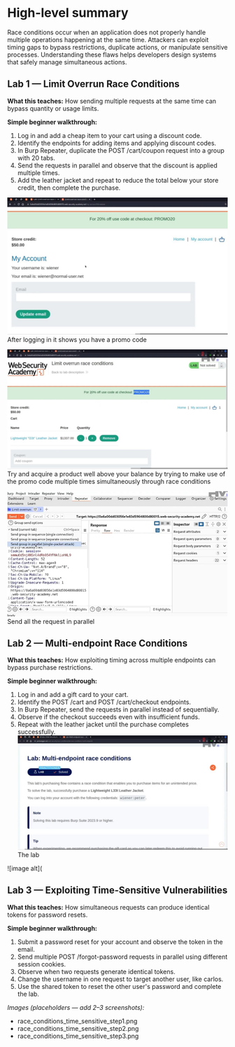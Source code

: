 # High-level summary

Race conditions occur when an application does not properly handle multiple operations happening at the same time. Attackers can exploit timing gaps to bypass restrictions, duplicate actions, or manipulate sensitive processes. Understanding these flaws helps developers design systems that safely manage simultaneous actions.

## Lab 1 — Limit Overrun Race Conditions

**What this teaches:** How sending multiple requests at the same time can bypass quantity or usage limits.

**Simple beginner walkthrough:**

1. Log in and add a cheap item to your cart using a discount code.
2. Identify the endpoints for adding items and applying discount codes.
3. In Burp Repeater, duplicate the POST /cart/coupon request into a group with 20 tabs.
4. Send the requests in parallel and observe that the discount is applied multiple times.
5. Add the leather jacket and repeat to reduce the total below your store credit, then complete the purchase.

![image alt](https://github.com/Lispectree/web-sec/blob/f41a5f6289c1781a414abd7e26e9b2368f7b5128/web-security-labs/labs/race-conditions/RACE%20LAB1%20PHOTO1.jpg)
After logging in it shows you have a promo code


![image alt](https://github.com/Lispectree/web-sec/blob/8be78f30fc21ce00b15040b16cb9dc61b698297b/web-security-labs/labs/race-conditions/RACE%20LAB1%20PHOTO2.jpg)
Try and acquire a product well above your balance by trying to make use of the promo code multiple times simultaneously through race conditions


![image alt](https://github.com/Lispectree/web-sec/blob/6c0f37010d904f7da6a1f911991d56dc6e912234/web-security-labs/labs/race-conditions/RACE%20LAB1%20PHOTO3.jpg)
Send all the request in parallel

## Lab 2 — Multi-endpoint Race Conditions

**What this teaches:** How exploiting timing across multiple endpoints can bypass purchase restrictions.

**Simple beginner walkthrough:**

1. Log in and add a gift card to your cart.
2. Identify the POST /cart and POST /cart/checkout endpoints.
3. In Burp Repeater, send the requests in parallel instead of sequentially.
4. Observe if the checkout succeeds even with insufficient funds.
5. Repeat with the leather jacket until the purchase completes successfully.
   ![image alt](https://github.com/Lispectree/web-sec/blob/258f8393cd40af5858257fbedacc312f3539af89/web-security-labs/labs/race-conditions/RACE%20LAB2%20PHOTO1.jpg)
   The lab


 ![image alt](


## Lab 3 — Exploiting Time-Sensitive Vulnerabilities

**What this teaches:** How simultaneous requests can produce identical tokens for password resets.

**Simple beginner walkthrough:**

1. Submit a password reset for your account and observe the token in the email.
2. Send multiple POST /forgot-password requests in parallel using different session cookies.
3. Observe when two requests generate identical tokens.
4. Change the username in one request to target another user, like carlos.
5. Use the shared token to reset the other user's password and complete the lab.

*Images (placeholders — add 2–3 screenshots):*

* race\_conditions\_time\_sensitive\_step1.png
* race\_conditions\_time\_sensitive\_step2.png
* race\_conditions\_time\_sensitive\_step3.png


